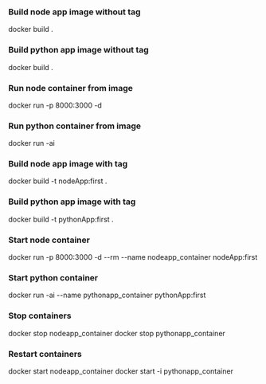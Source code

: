 ### Build node app image without tag
docker build .

### Build python app image without tag
docker build .

### Run node container from image
docker run -p 8000:3000 -d <nodeImageId>


### Run python container from image
docker run -ai <pythonImageId>


### Build node app image with tag
docker build -t nodeApp:first .

### Build python app image with tag
docker build -t pythonApp:first .

### Start node container
docker run -p 8000:3000 -d --rm --name nodeapp_container nodeApp:first 

### Start python container
docker run -ai --name pythonapp_container pythonApp:first

### Stop containers
docker stop nodeapp_container
docker stop pythonapp_container

### Restart containers
docker start nodeapp_container
docker start -i pythonapp_container

